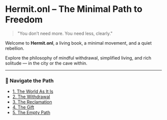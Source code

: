 # Hermit.onl – The Minimal Path to Freedom

> "You don’t need more. You need less, clearly."

Welcome to **Hermit.onl**, a living book, a minimal movement, and a quiet rebellion.

Explore the philosophy of mindful withdrawal, simplified living, and rich solitude — in the city or the cave within.

---

### 🧭 Navigate the Path

- [1. The World As It Is](world.md)
- [2. The Withdrawal](withdrawal.md)
- [3. The Reclamation](reclamation.md)
- [4. The Gift](gift.md)
- [5. The Empty Path](emptypath.md)
